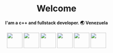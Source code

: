 <div align="center">
<h1>Welcome</h1>
<h4>I'am a c++ and fullstack developer. 🌏  Venezuela</h4>
</div>

<div align="center">
<code><a target="_blank"><img height="50" src="https://www.vectorlogo.zone/logos/typescriptlang/typescriptlang-ar21.svg"></a></code>
<code><a target="_blank"><img height="50" src="https://www.vectorlogo.zone/logos/vuejs/vuejs-ar21.svg"></a></code>
<code><a target="_blank"><img height="50" src="https://upload.wikimedia.org/wikipedia/commons/thumb/0/04/OpenGL_logo_%282D%29.svg/512px-OpenGL_logo_%282D%29.svg.png"></a></code>
<code><a target="_blank"><img height="50" src="https://seeklogo.com/images/C/c-logo-43CE78FF9C-seeklogo.com.png"></a></code>
<code><a target="_blank"><img height="50" src="https://www.vectorlogo.zone/logos/nodejs/nodejs-ar21.svg"></a></code>
  <code><a target="_blank"><img height="50" src="https://www.vectorlogo.zone/logos/mysql/mysql-ar21.svg"></a></code>
</div>

<!---

--->
